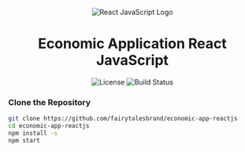 <p align="center">
  <img src="public/logo192.png" alt="React JavaScript Logo" "width="80">
</p>

<h1 align="center">Economic Application React JavaScript </h1>

<p align="center">
  <img alt="License" src="https://img.shields.io/badge/license-MIT-blue.svg">
  <img alt="Build Status" src="https://img.shields.io/badge/build-passing-sienna.svg">
</p>

### Clone the Repository

```bash
git clone https://github.com/fairytalesbrand/economic-app-reactjs
cd economic-app-reactjs
npm install -s
npm start 